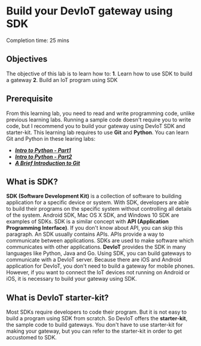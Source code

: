 # Build your DevIoT gateway using SDK

Completion time: 25 mins


## Objectives
The objective of this lab is to learn how to:
**1**. Learn how to use SDK to build a gateway
**2**. Build an IoT program using SDK

## Prerequisite
From this learning lab, you need to read and write programming code, unlike previous learning labs. Running a sample code doesn't require you to write code, but I recommend you to build your gateway using DevIoT SDK and starter-kit.
This learning lab requires to use **Git** and **Python**. You can learn Git and Python in these learing labs: 
 - ***[Intro to Python - Part1](https://developer.cisco.com/learning/lab/intro-python-part1/step/1)***
 - ***[Intro to Python - Part2](https://developer.cisco.com/learning/lab/intro-python-part2/step/1)***
 - ***[A Brief Introduction to Git](https://developer.cisco.com/learning/lab/git-basic-workflows/step/1)***

## What is SDK?
**SDK (Software Development Kit)** is a collection of software to building application for a specific device or system. With SDK, developers are able to build their programs on the specific system without controlling all details of the system. Android SDK, Mac OS X SDK, and Windows 10 SDK are examples of SDKs.
SDK is a similar concept with **API (Application Programming Interface)**. If you don't know about API, you can skip this paragraph. An SDK usually contains APIs. APIs provide a way to communicate between applications. SDKs are used to make software which communicates with other applications.
**DevIoT** provides the SDK in many languages like Python, Java and Go. Using SDK, you can build gateways to communicate with a DevIoT server. Because there are iOS and Android application for DevIoT, you don't need to build a gateway for mobile phones. However, if you want to connect the IoT devices not running on Android or iOS, it is necessary to build your gateway using SDK.

## What is DevIoT starter-kit?
Most SDKs require developers to code their program. But it is not easy to build a program using SDK from scratch. So DevIoT offers the **starter-kit**, the sample code to build gateways. You don't have to use starter-kit for making your gateway, but you can refer to the starter-kit in order to get accustomed to SDK.
